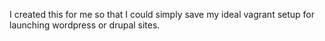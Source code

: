 I created this for me so that I could simply save my ideal vagrant setup for launching wordpress or drupal sites.
